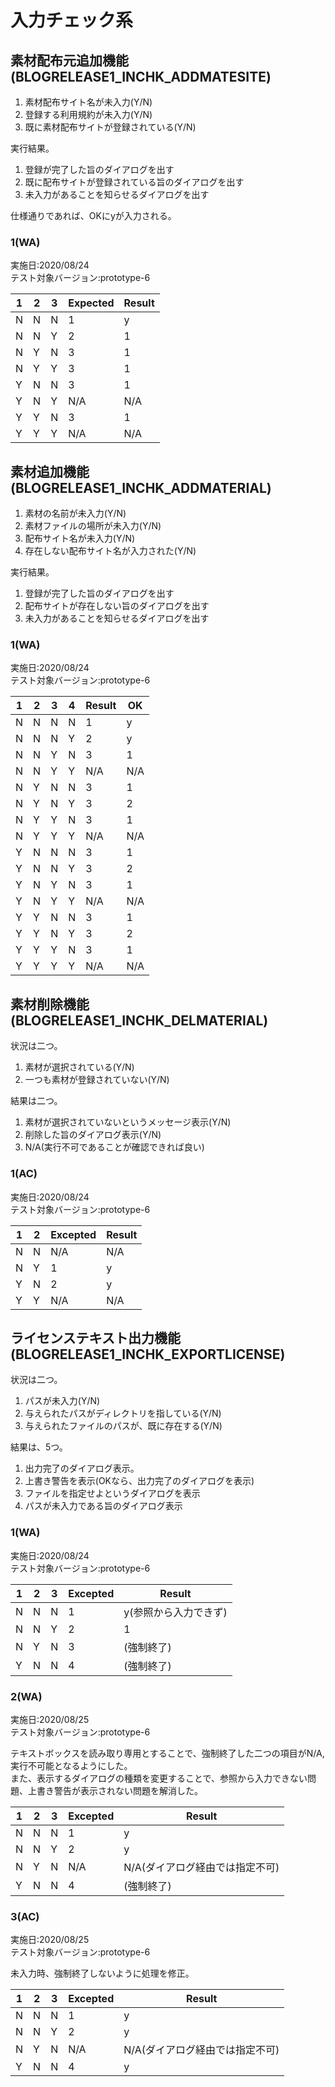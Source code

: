 # 入力チェック系
## 素材配布元追加機能(BLOGRELEASE1_INCHK_ADDMATESITE)
1. 素材配布サイト名が未入力(Y/N)
2. 登録する利用規約が未入力(Y/N)
3. 既に素材配布サイトが登録されている(Y/N)

実行結果。
1. 登録が完了した旨のダイアログを出す
2. 既に配布サイトが登録されている旨のダイアログを出す
3. 未入力があることを知らせるダイアログを出す

仕様通りであれば、OKにyが入力される。

### 1(WA)
実施日:2020/08/24  
テスト対象バージョン:prototype-6

| 1 | 2 | 3 | Expected | Result |
| - | - | - | ------ | -- |
| N | N | N | 1      |y
| N | N | Y | 2      |1
| N | Y | N | 3      |1
| N | Y | Y | 3      |1
| Y | N | N | 3      |1
| Y | N | Y | N/A    |N/A
| Y | Y | N | 3      |1
| Y | Y | Y | N/A    |N/A

## 素材追加機能(BLOGRELEASE1_INCHK_ADDMATERIAL)
1. 素材の名前が未入力(Y/N)
2. 素材ファイルの場所が未入力(Y/N)
3. 配布サイト名が未入力(Y/N)
4. 存在しない配布サイト名が入力された(Y/N)

実行結果。

1. 登録が完了した旨のダイアログを出す
2. 配布サイトが存在しない旨のダイアログを出す
3. 未入力があることを知らせるダイアログを出す

### 1(WA)
実施日:2020/08/24  
テスト対象バージョン:prototype-6

| 1 | 2 | 3 | 4 | Result | OK |
| - | - | - | - | ------ | --- |
| N | N | N | N | 1      |y
| N | N | N | Y | 2      |y
| N | N | Y | N | 3      |1
| N | N | Y | Y | N/A    |N/A
| N | Y | N | N | 3      |1
| N | Y | N | Y | 3      |2
| N | Y | Y | N | 3      |1
| N | Y | Y | Y | N/A    |N/A
| Y | N | N | N | 3      |1
| Y | N | N | Y | 3      |2
| Y | N | Y | N | 3      |1
| Y | N | Y | Y | N/A    |N/A
| Y | Y | N | N | 3      |1
| Y | Y | N | Y | 3      |2
| Y | Y | Y | N | 3      |1
| Y | Y | Y | Y | N/A    |N/A

## 素材削除機能(BLOGRELEASE1_INCHK_DELMATERIAL)
状況は二つ。  

1. 素材が選択されている(Y/N)
2. 一つも素材が登録されていない(Y/N)

結果は二つ。

1. 素材が選択されていないというメッセージ表示(Y/N)
2. 削除した旨のダイアログ表示(Y/N)
3. N/A(実行不可であることが確認できれば良い)

### 1(AC)
実施日:2020/08/24  
テスト対象バージョン:prototype-6

| 1 | 2 | Excepted | Result |
| - | - | ------ | --- |
| N | N | N/A    |N/A
| N | Y | 1      |y
| Y | N | 2      |y
| Y | Y | N/A    |N/A

## ライセンステキスト出力機能(BLOGRELEASE1_INCHK_EXPORTLICENSE)
状況は二つ。  
1. パスが未入力(Y/N)
2. 与えられたパスがディレクトリを指している(Y/N)
3. 与えられたファイルのパスが、既に存在する(Y/N)

結果は、5つ。  

1. 出力完了のダイアログ表示。
2. 上書き警告を表示(OKなら、出力完了のダイアログを表示)
3. ファイルを指定せよというダイアログを表示
4. パスが未入力である旨のダイアログ表示

### 1(WA)
実施日:2020/08/24  
テスト対象バージョン:prototype-6

| 1 | 2 | 3 | Excepted | Result |
| - | - | - | ------ | --- |
| N | N | N | 1      |y(参照から入力できず)
| N | N | Y | 2      |1
| N | Y | N | 3      |(強制終了)
| Y | N | N | 4      |(強制終了)

### 2(WA)
実施日:2020/08/25  
テスト対象バージョン:prototype-6  

テキストボックスを読み取り専用とすることで、強制終了した二つの項目がN/A,実行不可能となるようにした。  
また、表示するダイアログの種類を変更することで、参照から入力できない問題、上書き警告が表示されない問題を解消した。  

| 1 | 2 | 3 | Excepted | Result |
| - | - | - | ------ | --- |
| N | N | N | 1      |y
| N | N | Y | 2      |y
| N | Y | N | N/A    |N/A(ダイアログ経由では指定不可)
| Y | N | N | 4      |(強制終了)

### 3(AC)
実施日:2020/08/25  
テスト対象バージョン:prototype-6  

未入力時、強制終了しないように処理を修正。

| 1 | 2 | 3 | Excepted | Result |
| - | - | - | ------ | --- |
| N | N | N | 1      |y
| N | N | Y | 2      |y
| N | Y | N | N/A    |N/A(ダイアログ経由では指定不可)
| Y | N | N | 4      |y